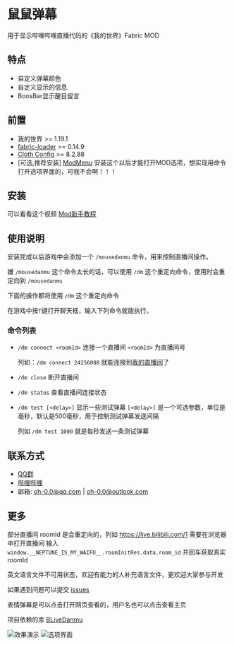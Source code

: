 # 鼠鼠弹幕

用于显示哔哩哔哩直播代码的《我的世界》Fabric MOD

## 特点
- 自定义弹幕颜色
- 自定义显示的信息
- BoosBar显示醒目留言

## 前置

- 我的世界 >= 1.19.1
- [fabric-loader](https://github.com/FabricMC/fabric-loader) >= 0.14.9
- [Cloth Config](https://github.com/shedaniel/cloth-config) >= 8.2.88
- [可选,推荐安装] [ModMenu](https://github.com/TerraformersMC/ModMenu)
 安装这个以后才能打开MOD选项，想实现用命令打开选项界面的，可我不会啊！！！

## 安装

可以看看这个视频 [Mod新手教程](https://www.bilibili.com/video/BV1cX4y1T7RZ)

## 使用说明

安装完成以后游戏中会添加一个 `/mousedanmu` 命令，用来控制直播间操作。

嫌 `/mousedanmu` 这个命令太长的话，可以使用 `/dm` 这个重定向命令，使用时会重定向到 `/mousedanmu`

下面的操作都将使用 `/dm` 这个重定向命令

在游戏中按`T`键打开聊天框，输入下列命令就能执行。

### 命令列表

- `/dm connect <roomId>` 连接一个直播间 `<roomId>` 为直播间号

  列如：`/dm connect 24256088` 就能连接到[我的直播间](https://live.bilibili.com/24256088)了

- `/dm close` 断开直播间
- `/dm status` 查看直播间连接状态
- `/dm test [<delay>]` 显示一些测试弹幕 `[<delay>]` 是一个可选参数，单位是毫秒，默认是500毫秒，用于控制测试弹幕发送间隔

  列如 `/dm test 1000` 就是每秒发送一条测试弹幕

## 联系方式
- [QQ群](https://jq.qq.com/?_wv=1027&k=nImOUpnV)
- [哔哩哔哩](https://space.bilibili.com/345259002)
- 邮箱: oh-0.0@qq.com | oh-0.0@outlook.com

## 更多

部分直播间 roomId 是会重定向的，列如 https://live.bilibili.com/1 需要在浏览器中打开直播间 输入 `window.__NEPTUNE_IS_MY_WAIFU__.roomInitRes.data.room_id` 并回车获取真实roomId

英文语言文件不可用状态，欢迎有能力的人补充语言文件，更欢迎大家参与开发

如果遇到问题可以提交 [issues](https://github.com/LiQing-Code/mouse-danmu/issues)

表情弹幕是可以点击打开网页查看的，用户名也可以点击查看主页

项目依赖的库 [BLiveDanmu](https://github.com/LiQing-Code/BLiveDanmu/tree/master)

![效果演示](https://user-images.githubusercontent.com/51829935/206930179-9e6a5419-0127-4cf3-9f36-7554a66e448a.png)
![选项界面](https://user-images.githubusercontent.com/51829935/206930213-3c101622-2f8f-4fcd-949d-46b971d9d552.png)
